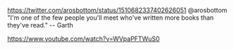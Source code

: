 https://twitter.com/arosbottom/status/1510682337402626051 @arosbottom "I'm one of the few people you'll meet who've written more books than they've read." -- Garth

https://www.youtube.com/watch?v=WVpaPFTWuS0